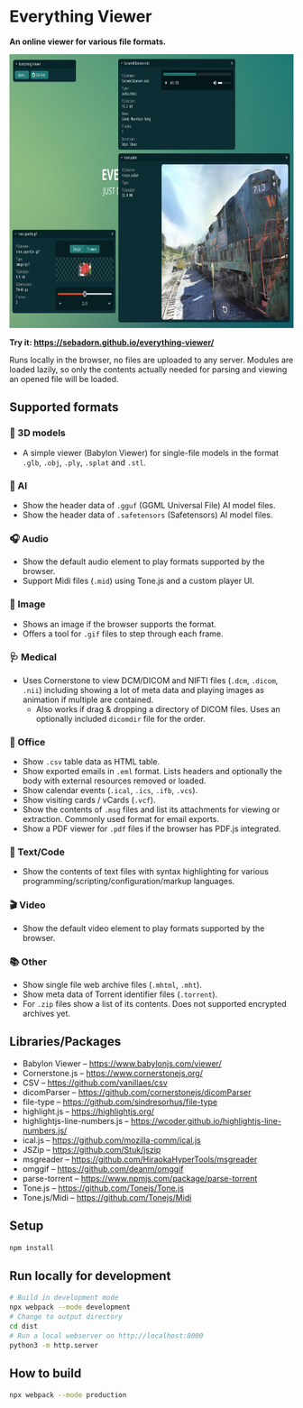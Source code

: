 # Everything Viewer

**An online viewer for various file formats.**

<img src="./screenshots/2025-07-15_multi.png?raw=true" alt="Screenshot of the web application showing multiple open windows: MIDI player, GIF viewer with single frames, SPLAT viewer using BabylonJS" height="486" /><br>

**Try it: https://sebadorn.github.io/everything-viewer/**

Runs locally in the browser, no files are uploaded to any server. Modules are loaded lazily, so only the contents actually needed for parsing and viewing an opened file will be loaded.


## Supported formats

### 📐 3D models

* A simple viewer (Babylon Viewer) for single-file models in the format `.glb`, `.obj`, `.ply`, `.splat` and `.stl`.

### 🤖 AI

* Show the header data of `.gguf` (GGML Universal File) AI model files.
* Show the header data of `.safetensors` (Safetensors) AI model files.

### 🎧 Audio

* Show the default audio element to play formats supported by the browser.
* Support Midi files (`.mid`) using Tone.js and a custom player UI.

### 🎨 Image

* Shows an image if the browser supports the format.
* Offers a tool for `.gif` files to step through each frame.

### 🩺 Medical

* Uses Cornerstone to view DCM/DICOM and NIFTI files (`.dcm`, `.dicom`, `.nii`) including showing a lot of meta data and playing images as animation if multiple are contained.
	* Also works if drag & dropping a directory of DICOM files. Uses an optionally included `dicomdir` file for the order.

### 📎 Office

* Show `.csv` table data as HTML table.
* Show exported emails in `.eml` format. Lists headers and optionally the body with external resources removed or loaded.
* Show calendar events (`.ical`, `.ics`, `.ifb`, `.vcs`).
* Show visiting cards / vCards (`.vcf`).
* Show the contents of `.msg` files and list its attachments for viewing or extraction. Commonly used format for email exports.
* Show a PDF viewer for `.pdf` files if the browser has PDF.js integrated.

### 📑 Text/Code

* Show the contents of text files with syntax highlighting for various programming/scripting/configuration/markup languages.

### 🎬 Video

* Show the default video element to play formats supported by the browser.

### 📚 Other

* Show single file web archive files (`.mhtml`, `.mht`).
* Show meta data of Torrent identifier files (`.torrent`).
* For `.zip` files show a list of its contents. Does not supported encrypted archives yet.


## Libraries/Packages

* Babylon Viewer – https://www.babylonjs.com/viewer/
* Cornerstone.js – https://www.cornerstonejs.org/
* CSV – https://github.com/vanillaes/csv
* dicomParser – https://github.com/cornerstonejs/dicomParser
* file-type – https://github.com/sindresorhus/file-type
* highlight.js – https://highlightjs.org/
* highlightjs-line-numbers.js – https://wcoder.github.io/highlightjs-line-numbers.js/
* ical.js – https://github.com/mozilla-comm/ical.js
* JSZip – https://github.com/Stuk/jszip
* msgreader – https://github.com/HiraokaHyperTools/msgreader
* omggif – https://github.com/deanm/omggif
* parse-torrent – https://www.npmjs.com/package/parse-torrent
* Tone.js – https://github.com/Tonejs/Tone.js
* Tone.js/Midi – https://github.com/Tonejs/Midi


## Setup

```sh
npm install
```


## Run locally for development

```sh
# Build in development mode
npx webpack --mode development
# Change to output directory
cd dist
# Run a local webserver on http://localhost:8000
python3 -m http.server
```


## How to build

```sh
npx webpack --mode production
```
